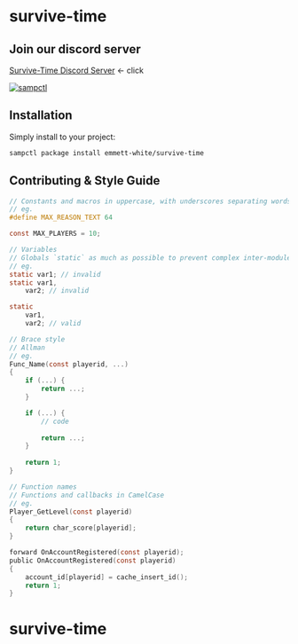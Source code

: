 # survive-time
## Join our discord server
[Survive-Time Discord Server](https://discord.gg/3vux22UJG5) <- click

[![sampctl](https://img.shields.io/badge/sampctl-survive--time-2f2f2f.svg?style=for-the-badge)](https://github.com/emmett-white/survive-time)

<!--
Short description of your library, why it's useful, some examples, pictures or
videos. Link to your forum release thread too.

Remember: You can use "forumfmt" to convert this readme to forum BBCode!

What the sections below should be used for:

`## Installation`: Leave this section un-edited unless you have some specific
additional installation procedure.

`## Testing`: Whether your library is tested with a simple `main()` and `print`,
unit-tested, or demonstrated via prompting the player to connect, you should
include some basic information for users to try out your code in some way.

And finally, maintaining your version number`:

* Follow [Semantic Versioning](https://semver.org/)
* When you release a new version, update `VERSION` and `git tag` it
* Versioning is important for sampctl to use the version control features

Happy Pawning!
-->

## Installation

Simply install to your project:

```bash
sampctl package install emmett-white/survive-time
```

## Contributing & Style Guide
```c
// Constants and macros in uppercase, with underscores separating words.
// eg.
#define MAX_REASON_TEXT 64

const MAX_PLAYERS = 10;

// Variables
// Globals `static` as much as possible to prevent complex inter-module dependencies.
// eg.
static var1; // invalid
static var1,
    var2; // invalid

static
    var1,
    var2; // valid

// Brace style
// Allman
// eg.
Func_Name(const playerid, ...)
{
    if (...) {
        return ...;
    }

    if (...) {
        // code
        
        return ...;
    }
    
    return 1;
}

// Function names
// Functions and callbacks in CamelCase
// eg.
Player_GetLevel(const playerid)
{
    return char_score[playerid];
}

forward OnAccountRegistered(const playerid);
public OnAccountRegistered(const playerid)
{
    account_id[playerid] = cache_insert_id();
    return 1;
}
```

# survive-time
